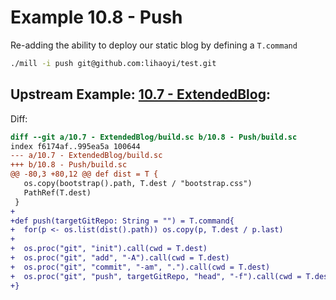 # Example 10.8 - Push
Re-adding the ability to deploy our static blog by defining a `T.command`

```bash
./mill -i push git@github.com:lihaoyi/test.git
```

## Upstream Example: [10.7 - ExtendedBlog](https://github.com/handsonscala/handsonscala/tree/master/examples/10.7%20-%20ExtendedBlog):
Diff:
```diff
diff --git a/10.7 - ExtendedBlog/build.sc b/10.8 - Push/build.sc
index f6174af..995ea5a 100644
--- a/10.7 - ExtendedBlog/build.sc	
+++ b/10.8 - Push/build.sc	
@@ -80,3 +80,12 @@ def dist = T {
   os.copy(bootstrap().path, T.dest / "bootstrap.css")
   PathRef(T.dest)
 }
+
+def push(targetGitRepo: String = "") = T.command{
+  for(p <- os.list(dist().path)) os.copy(p, T.dest / p.last)
+
+  os.proc("git", "init").call(cwd = T.dest)
+  os.proc("git", "add", "-A").call(cwd = T.dest)
+  os.proc("git", "commit", "-am", ".").call(cwd = T.dest)
+  os.proc("git", "push", targetGitRepo, "head", "-f").call(cwd = T.dest)
+}
```
